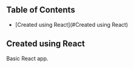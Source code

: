 

## Table of Contents

- [Created using React](#Created using React)

## Created using React

Basic React app. 
